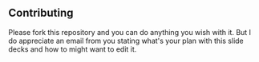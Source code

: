 ## Contributing

Please fork this repository and you can do anything you wish with it. But I do appreciate an email from you stating what's your plan with this slide decks and how to might want to edit it. 